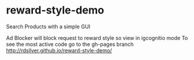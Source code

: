# reward-style-demo
Search Products with a simple GUI

Ad Blocker will block request to reward style so view in igcognitio mode
To see the most active code go to the gh-pages branch
http://rdsilver.github.io/reward-style-demo/
